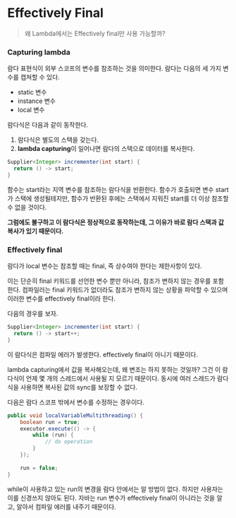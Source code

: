 # Effectively Final

> 왜 Lambda에서는 Effectively final만 사용 가능할까?
> 

### Capturing lambda

람다 표현식이 외부 스코프의 변수를 참조하는 것을 의미한다. 람다는 다음의 세 가지 변수를 캡쳐할 수 있다.

- static 변수
- instance 변수
- local 변수

람다식은 다음과 같이 동작한다.

1. 람다식은 별도의 스택을 갖는다.
2. **lambda capturing**이 일어나면 람다의 스택으로 데이터를 복사한다.

```java
Supplier<Integer> incrementer(int start) {
  return () -> start;
}
```

함수는 start라는 지역 변수를 참조하는 람다식을 반환한다. 함수가 호출되면 변수 start가 스택에 생성될테지만, 함수가 반환된 후에는 스택에서 지워진 start를 더 이상 참조할 수 없을 것이다.

**그럼에도 불구하고 이 람다식은 정상적으로 동작하는데, 그 이유가 바로 람다 스택과 값 복사가 있기 때문이다.**

### Effectively final

람다가 local 변수는 참조할 때는 final, 즉 상수여야 한다는 제한사항이 있다. 

이는 단순히 final 키워드를 선언한 변수 뿐만 아니라, 참조가 변하지 않는 경우를 포함한다. 컴파일러는 final 키워드가 없더라도 참조가 변하지 않는 상황을 파악할 수 있으며 이러한 변수를 effectively final이라 한다.

다음의 경우를 보자.

```java
Supplier<Integer> incrementer(int start) {
  return () -> start++;
}
```

이 람다식은 컴파일 에러가 발생한다. effectively final이 아니기 때문이다.

lambda capturing에서 값을 복사해오는데, 왜 변조는 하지 못하는 것일까? 그건 이 람다식이 언제 몇 개의 스레드에서 사용될 지 모르기 때문이다. 동시에 여러 스레드가 람다식을 사용하면 복사된 값의 sync를 보장할 수 없다.

다음은 람다 스코프 밖에서 변수를 수정하는 경우이다.

```java
public void localVariableMultithreading() {
    boolean run = true;
    executor.execute(() -> {
        while (run) {
            // do operation
        }
    });
    
    run = false;
}
```

while이 사용하고 있는 run의 변경을 람다 안에서는 알 방법이 없다. 하지만 사용자는 이를 신경쓰지 않아도 된다. 자바는 run 변수가 effectively final이 아니라는 것을 알고, 알아서 컴파일 에러를 내주기 때문이다.